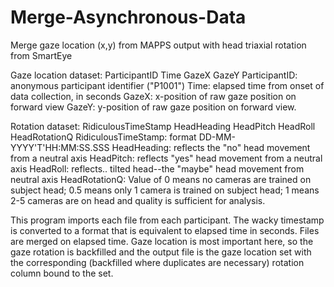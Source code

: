 # Merge-Asynchronous-Data
Merge gaze location (x,y) from MAPPS output with head triaxial rotation from SmartEye

Gaze location dataset:
  ParticipantID Time GazeX GazeY
  ParticipantID: anonymous participant identifier ("P1001")
  Time: elapsed time from onset of data collection, in seconds
  GazeX: x-position of raw gaze position on forward view
  GazeY: y-position of raw gaze position on forward view.
  
Rotation dataset:
  RidiculousTimeStamp HeadHeading HeadPitch HeadRoll HeadRotationQ
  RidiculousTimeStamp: format DD-MM-YYYY'T'HH:MM:SS.SSS
  HeadHeading: reflects the "no" head movement from a neutral axis
  HeadPitch: reflects "yes" head movement  from a neutral axis
  HeadRoll: reflects.. tilted head--the "maybe" head movement from neutral axis
  HeadRotationQ: Value of 0 means no cameras are trained on subject head; 
    0.5 means only 1 camera is trained on subject head; 
    1 means 2-5 cameras are on head and quality is sufficient for analysis.

This program imports each file from each participant.
The wacky timestamp is converted to a format that is equivalent to elapsed time in seconds.
Files are merged on elapsed time.  Gaze location is most important here, so the gaze 
rotation is backfilled and the output file is the gaze location set with the corresponding
(backfilled where duplicates are necessary) rotation column bound to the set.
